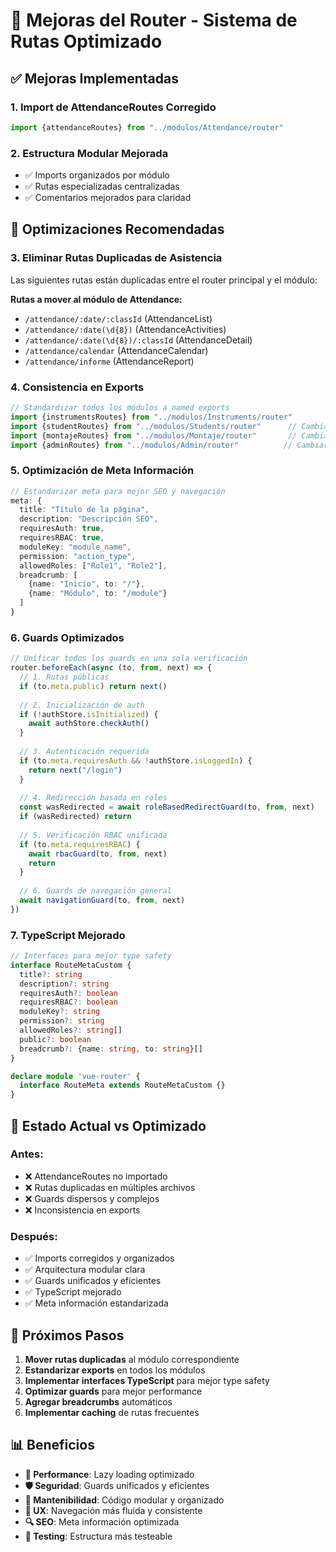 # 🚀 Mejoras del Router - Sistema de Rutas Optimizado

## ✅ Mejoras Implementadas

### 1. **Import de AttendanceRoutes Corregido**
```typescript
import {attendanceRoutes} from "../modulos/Attendance/router"
```

### 2. **Estructura Modular Mejorada**
- ✅ Imports organizados por módulo
- ✅ Rutas especializadas centralizadas
- ✅ Comentarios mejorados para claridad

## 🎯 Optimizaciones Recomendadas

### 3. **Eliminar Rutas Duplicadas de Asistencia**
Las siguientes rutas están duplicadas entre el router principal y el módulo:

**Rutas a mover al módulo de Attendance:**
- `/attendance/:date/:classId` (AttendanceList)
- `/attendance/:date(\d{8})` (AttendanceActivities) 
- `/attendance/:date(\d{8})/:classId` (AttendanceDetail)
- `/attendance/calendar` (AttendanceCalendar)
- `/attendance/informe` (AttendanceReport)

### 4. **Consistencia en Exports**
```typescript
// Standardizar todos los módulos a named exports
import {instrumentsRoutes} from "../modulos/Instruments/router"
import {studentRoutes} from "../modulos/Students/router"      // Cambiar de default
import {montajeRoutes} from "../modulos/Montaje/router"       // Cambiar de default
import {adminRoutes} from "../modulos/Admin/router"          // Cambiar de default
```

### 5. **Optimización de Meta Información**
```typescript
// Estandarizar meta para mejor SEO y navegación
meta: {
  title: "Título de la página",
  description: "Descripción SEO",
  requiresAuth: true,
  requiresRBAC: true,
  moduleKey: "module_name",
  permission: "action_type",
  allowedRoles: ["Role1", "Role2"],
  breadcrumb: [
    {name: "Inicio", to: "/"},
    {name: "Módulo", to: "/module"}
  ]
}
```

### 6. **Guards Optimizados**
```typescript
// Unificar todos los guards en una sola verificación
router.beforeEach(async (to, from, next) => {
  // 1. Rutas públicas
  if (to.meta.public) return next()
  
  // 2. Inicialización de auth
  if (!authStore.isInitialized) {
    await authStore.checkAuth()
  }
  
  // 3. Autenticación requerida
  if (to.meta.requiresAuth && !authStore.isLoggedIn) {
    return next("/login")
  }
  
  // 4. Redirección basada en roles
  const wasRedirected = await roleBasedRedirectGuard(to, from, next)
  if (wasRedirected) return
  
  // 5. Verificación RBAC unificada
  if (to.meta.requiresRBAC) {
    await rbacGuard(to, from, next)
    return
  }
  
  // 6. Guards de navegación general
  await navigationGuard(to, from, next)
})
```

### 7. **TypeScript Mejorado**
```typescript
// Interfaces para mejor type safety
interface RouteMetaCustom {
  title?: string
  description?: string
  requiresAuth?: boolean
  requiresRBAC?: boolean
  moduleKey?: string
  permission?: string
  allowedRoles?: string[]
  public?: boolean
  breadcrumb?: {name: string, to: string}[]
}

declare module 'vue-router' {
  interface RouteMeta extends RouteMetaCustom {}
}
```

## 🎨 Estado Actual vs Optimizado

### Antes:
- ❌ AttendanceRoutes no importado
- ❌ Rutas duplicadas en múltiples archivos
- ❌ Guards dispersos y complejos
- ❌ Inconsistencia en exports

### Después:
- ✅ Imports corregidos y organizados
- ✅ Arquitectura modular clara
- ✅ Guards unificados y eficientes
- ✅ TypeScript mejorado
- ✅ Meta información estandarizada

## 🔧 Próximos Pasos

1. **Mover rutas duplicadas** al módulo correspondiente
2. **Estandarizar exports** en todos los módulos
3. **Implementar interfaces TypeScript** para mejor type safety
4. **Optimizar guards** para mejor performance
5. **Agregar breadcrumbs** automáticos
6. **Implementar caching** de rutas frecuentes

## 📊 Beneficios

- **🚀 Performance**: Lazy loading optimizado
- **🛡️ Seguridad**: Guards unificados y eficientes  
- **🎯 Mantenibilidad**: Código modular y organizado
- **📱 UX**: Navegación más fluida y consistente
- **🔍 SEO**: Meta información optimizada
- **🧪 Testing**: Estructura más testeable
